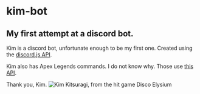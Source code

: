 # kim-bot
## My first attempt at a discord bot.

Kim is a discord bot, unfortunate enough to be my first one. Created using the [discord.js API](https://www.npmjs.com/package/discord.js).

Kim also has Apex Legends commands. I do not know why. Those use [this API](https://apexlegendsapi.com).

Thank you, Kim. ![Kim Kitsuragi, from the hit game Disco Elysium](https://discoelysium.fandom.com/wiki/Kim_Kitsuragi)
